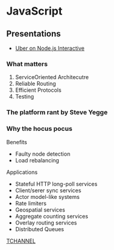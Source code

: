 # JavaScript

## Presentations

* [Uber on Node.js Interactive](https://www.youtube.com/watch?v=ElI5QtUISWM)

### What matters

1. ServiceOriented Architecutre
1. Reliable Routing
1. Efficient Protocols
1. Testing

### The platform rant by Steve Yegge

### Why the hocus pocus

Benefits

* Faulty node detection
* Load rebalancing

Applications

* Stateful HTTP long-poll services
* Client/serer sync services
* Actor model-like systems
* Rate limiters
* Geospatial services
* Aggregate counting services
* Overlay routing services
* Distributed Queues

[TCHANNEL](https://github.com/uber/tchannel)




